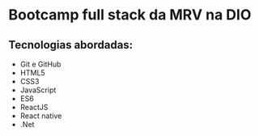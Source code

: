 # Bootcamp full stack da MRV na DIO

## Tecnologias abordadas:
* Git e GitHub
* HTML5
* CSS3
* JavaScript
* ES6
* ReactJS
* React native
* .Net

